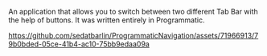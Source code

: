 An application that allows you to switch between two different Tab Bar with the help of buttons. It was written entirely in Programmatic.

https://github.com/sedatbarlin/ProgrammaticNavigation/assets/71966913/79b0bded-05ce-41b4-ac10-75bb9edaa09a

 
   
     
  
    
 
   
